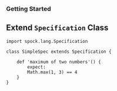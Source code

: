 ### Getting Started
## Extend `Specification` Class

```
import spock.lang.Specification

class SimpleSpec extends Specification {

    def 'maximum of two numbers'() {
        expect:
        Math.max(1, 3) == 4
    }
}
```
